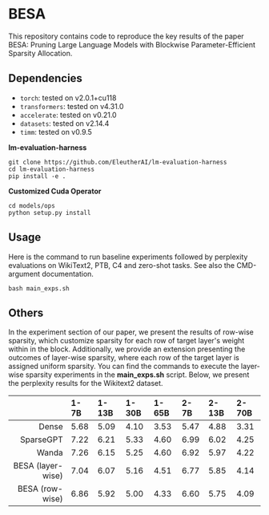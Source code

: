 # BESA

This repository contains code to reproduce the key results of the paper BESA: Pruning Large Language Models with Blockwise Parameter-Efficient Sparsity Allocation.

## Dependencies

* `torch`: tested on v2.0.1+cu118
* `transformers`: tested on v4.31.0
* `accelerate`: tested on v0.21.0
* `datasets`: tested on v2.14.4
* `timm`: tested on v0.9.5

**lm-evaluation-harness**
```
git clone https://github.com/EleutherAI/lm-evaluation-harness
cd lm-evaluation-harness
pip install -e .
```

**Customized Cuda Operator**
```
cd models/ops
python setup.py install
```

## Usage

Here is the command to run baseline experiments followed by perplexity evaluations on WikiText2, PTB, C4 and zero-shot tasks.
See also the CMD-argument documentation.

```
bash main_exps.sh
```

## Others
In the experiment section of our paper, we present the results of row-wise sparsity, which customize sparsity for each row of target layer's weight within in the block. Additionally, we provide an extension presenting the outcomes of layer-wise sparsity, where each row of the target layer is assigned uniform sparsity. You can find the commands to execute the layer-wise sparsity experiments in the **main_exps.sh** script. Below, we present the perplexity results for the Wikitext2 dataset.

|                   | 1-7B | 1-13B | 1-30B | 1-65B | 2-7B | 2-13B | 2-70B |
|------------------:|:-----|:------|:------|:------|:-----|:------|:------|
| Dense             | 5.68 | 5.09  | 4.10  | 3.53  | 5.47 | 4.88  | 3.31  |
| SparseGPT         | 7.22 | 6.21  | 5.33  | 4.60  | 6.99 | 6.02  | 4.25  |
| Wanda             | 7.26 | 6.15  | 5.25  | 4.60  | 6.92 | 5.97  | 4.22  |
| BESA (layer-wise) | 7.04 | 6.07  | 5.16  | 4.51  | 6.77 | 5.85  | 4.14  |
| BESA (row-wise)   | 6.86 | 5.92  | 5.00  | 4.33  | 6.60 | 5.75  | 4.09  |
